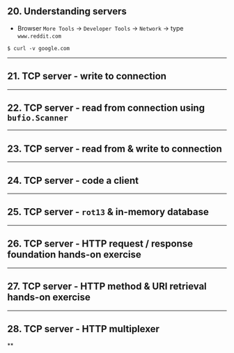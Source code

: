 ## 20. Understanding servers

* Browser `More Tools` -> `Developer Tools` -> `Network` -> type `www.reddit.com` 

```
$ curl -v google.com
```

***

## 21. TCP server - write to connection

***

## 22. TCP server - read from connection using `bufio.Scanner`

***

## 23. TCP server - read from & write to connection

***

## 24. TCP server - code a client

***

## 25. TCP server - `rot13` & in-memory database

***

## 26. TCP server - HTTP request / response foundation hands-on exercise

***

## 27. TCP server - HTTP method & URI retrieval hands-on exercise

***

## 28. TCP server - HTTP multiplexer

**
